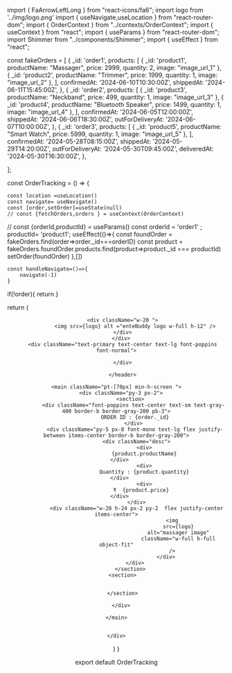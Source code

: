 import { FaArrowLeftLong } from "react-icons/fa6";
import logo from '../img/logo.png'
import { useNavigate,useLocation } from "react-router-dom";
import { OrderContext } from "../contexts/OrderContext";
import { useContext } from "react";
import { useParams } from "react-router-dom";
import Shimmer from "../components/Shimmer";
import { useEffect } from "react";



const fakeOrders = [
  {
    _id: 'order1',
    products: [
      { _id: 'product1', productName: "Massager", price: 2999, quantity: 2, image: "image_url_1" },
      { _id: 'product2', productName: "Trimmer", price: 1999, quantity: 1, image: "image_url_2" },
    ],
    confirmedAt: '2024-06-10T10:30:00Z',
    shippedAt: '2024-06-11T15:45:00Z',
  },
  {
    _id: 'order2',
    products: [
      { _id: 'product3', productName: "Neckband", price: 499, quantity: 1, image: "image_url_3" },
      { _id: 'product4', productName: "Bluetooth Speaker", price: 1499, quantity: 1, image: "image_url_4" },
    ],
    confirmedAt: '2024-06-05T12:00:00Z',
    shippedAt: '2024-06-06T18:30:00Z',
    outForDeliveryAt: '2024-06-07T10:00:00Z',
  },
  {
    _id: 'order3',
    products: [
      { _id: 'product5', productName: "Smart Watch", price: 5999, quantity: 1, image: "image_url_5" },
    ],
    confirmedAt: '2024-05-28T08:15:00Z',
    shippedAt: '2024-05-29T14:20:00Z',
    outForDeliveryAt: '2024-05-30T09:45:00Z',
    deliveredAt: '2024-05-30T16:30:00Z',
  },

];


const OrderTracking = () => {
    
    const location =useLocation()
    const navigate= useNavigate()
    const [order,setOrder]=useState(null)
    // const {fetchOrders,orders } = useContext(OrderContext)
  //  const {orderId,productId} = useParams() 
  const orderId = 'order1' ;
  productId= 'product1';
  useEffect(()=>{
    const foundOrder = fakeOrders.find(order=>order._id===orderID) 
    const product = fakeOrders.foundOrder.products.find(product=>product._id === productId)
    setOrder(foundOrder)
  },[])


    const handleNavigate=()=>{
        navigate(-1)
    }
  if(!order){
    return <Shimmer className="animate-pulse"/>
  } 

  return (
    <div>
        <header className="fixed w-full h-[64px]  shadow-md px-3 flex pt-5 gap-x-1 bg-hero2 bg-contain bg-tertiary justify-between">
        <div className="flex "> 
            <div className="w-5 h-10" onClick={handleNavigate}>
            <FaArrowLeftLong className="text-xl text-white" />
            </div>
       
        <div className="w-20 ">
                <img src={logo} alt ="enteBuddy logo w-full h-12" />
        </div>
        </div> 
        <div className="text-primary text-center text-lg font-poppins font-normal">
        
        </div>

        </header>

    <main className="pt-[70px] min-h-screen ">
       <div className="py-3 px-2">
             <section>
               <div className="font-poppins text-center text-sm text-gray-400 border-b border-gray-200 pb-3">
                ORDER ID : {order._id}
                </div> 
                <div className="py-5 px-8 font-mono text-lg flex justify-between items-center border-b border-gray-200">
                 <div className="desc">
                      <div>
                        {product.productName}  
                      </div>                
                      <div>
                        Quantity : {product.quantity}  
                      </div>                
                      <div>
                      ₹  {product.price}  
                      </div>                
                 </div>
                 <div className="w-28 h-24 px-2 py-2  flex justify-center items-center">
                                        <img
                                            src={logo}
                                            alt="massager image"
                                            className="w-full h-full object-fit"
                                        />
                                    </div>
                </div>
             </section>
        <section>
       

        </section>

       </div>

    </main>

    
    </div>
  )
}

export default OrderTracking